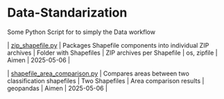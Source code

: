 # Data-Standarization
Some Python Script for to simply the Data workflow

| [zip_shapefile.py](zip_shapefile.py) | Packages Shapefile components into individual ZIP archives | Folder with Shapefiles | ZIP archives per Shapefile | os, zipfile | Aimen | 2025-05-06 |

| [shapefile_area_comparison.py](shapefile_area_comparison.py) | Compares areas between two classification shapefiles | Two Shapefiles | Area comparison results | geopandas | Aimen | 2025-05-06 |
